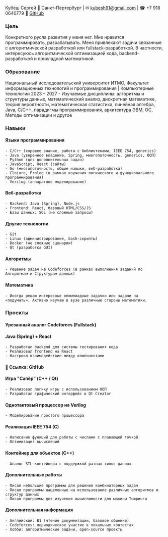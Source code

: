 Кубеш Сергей
📍 Санкт-Пертербург | ✉ kubesh91@gmail.com | ☎ +7 918 0640779
🔗 [GitHub](https://github.com/cepexaaa/aboutme)

### Цель
Конкретного русла развития у меня нет. Мне нравится программировать, разрабатывать. Меня привлекают задачи связанные с алгоритмической разработкой или fullstack-разработкой. В частности, интересуюсь алгоритмической оптимизацией кода, backend-разработкой и прикладной математикой.

### Образование
Национальный исследовательский университет ИТМО, Факультет информационных технологий и программирования | Компьютерные технологии
2023 – 2027
    - Изучаемые дисциплины: алгоритмы и структуры данных, математический анализ, дискретная математике, теория вероятности, математическая статистика, линейная алгебра, Java, C/C++, парадигмы программирования, архитектура ЭВМ, ОС, Методы оптимизации и другое

### Навыки
#### Языки программирования
    - C/C++ (хорошее знание, работа с библиотеками, IEEE 754, generics)
    - Java (уверенное владение, Spring, многопоточность, generics, ООП)
    - Python (для дополнительных задач)
    - JavaScript, React (сайты)
    - Go (многопоточность, общие навыки, веб-разработка)
    - Clojure, Prolog (в рамках изучения логического и функционального программирования)
    - Verilog (аппаратное моделирование)
#### Веб-разработка
    - Backend: Java (Spring), Node.js
    - Frontend: React, базовый HTML/CSS/JS
    - Базы данных: SQL (не сложные запросы)
#### Другие технологии
    - Git
    - Linux (администрирование, bash-скрипты)
    - Docker (не сложные сценарии)
    - Qt (разработка GUI)
#### Алгоритмы
    - Решение задач на Codeforces (в рамках выполнения заданий по Алгоритмам и Структурам данных)
#### Математика
    - Иногда решаю интересные олимпиадные задачки или задачи на «подумать». Активно изучаю в вузе различные стороны математики. 

### Проекты
#### Урезанный аналог Codeforces (Fullstack)
#### Java (Spring) + React
    - Разработал backend для системы тестирования кода
    - Реализовал frontend на React
    - Настроил взаимодействие между компонентами
#### 🔗 Ссылка: GitHub
#### Игра "Сапёр" (C++ / Qt)
    - Реализовал логику игры с использованием ООП
    - Разработал графический интерфейс в Qt Creator
#### Однотактовый процессор на Verilog
    - Моделирование простого процессора
#### Реализация IEEE 754 (C)
    - Написание функций для работы с числами с плавающей точкой
    - Оптимизация вычислений
#### Контейнер для объектов (C++)
    - Аналог STL-контейнера с поддержкой разных типов данных

#### Дополнительные работы
    - Писал небольшие программы для решения комбинаторных задач
    - Писал программы нацеленные на использование различных алгоритмов и структур данных
    - Писал программы для изучения вычислимости для машины Тьюринга
    
#### Дополнительная информация
    - Английский: B1 (чтение документации, базовое общение)
    - Codeforces: периодическое участие в локальных контестах
    - Хобби: алгоритмические задачи, open-source проекты




